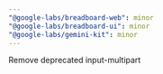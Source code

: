 ```yaml
---
"@google-labs/breadboard-web": minor
"@google-labs/breadboard-ui": minor
"@google-labs/gemini-kit": minor
---
```


Remove deprecated input-multipart
